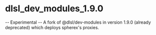 # dlsl_dev_modules_1.9.0

-- Experimental --
A fork of @dlsl/dev-modules in version 1.9.0 (already deprecated) which deploys spherex's proxies.
